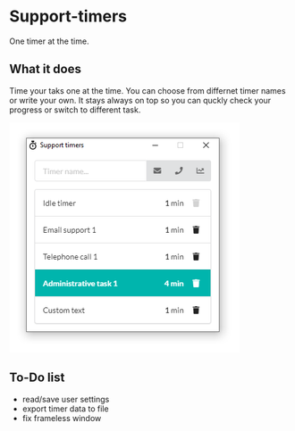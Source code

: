 # Support-timers
One timer at the time.

## What it does
Time your taks one at the time. You can choose from differnet timer names or write your own. It stays always on top so you can quckly check your progress or switch to different task.

![alt text](https://github.com/dynasheu/Support-timers/blob/master/screenshot.PNG "Support timers")

## To-Do list
* read/save user settings
* export timer data to file
* fix frameless window

